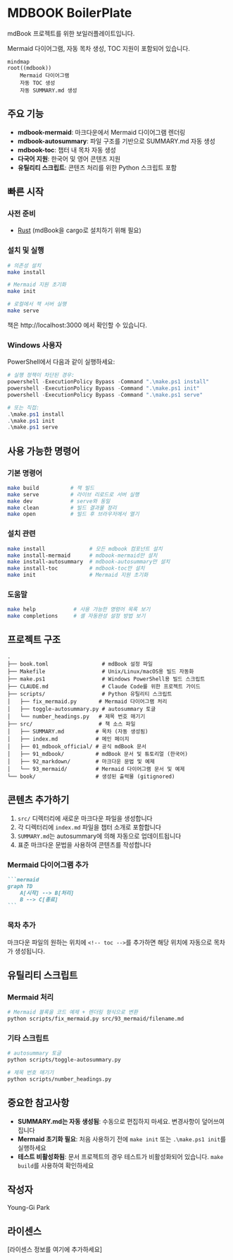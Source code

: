 # MDBOOK BoilerPlate

mdBook 프로젝트를 위한 보일러플레이트입니다.

Mermaid 다이어그램, 자동 목차 생성, TOC 지원이 포함되어 있습니다.

```mermaid
mindmap
root((mdbook))
    Mermaid 다이어그램
    자동 TOC 생성
    자동 SUMMARY.md 생성

```

## 주요 기능

- **mdbook-mermaid**: 마크다운에서 Mermaid 다이어그램 렌더링
- **mdbook-autosummary**: 파일 구조를 기반으로 SUMMARY.md 자동 생성
- **mdbook-toc**: 챕터 내 목차 자동 생성
- **다국어 지원**: 한국어 및 영어 콘텐츠 지원
- **유틸리티 스크립트**: 콘텐츠 처리를 위한 Python 스크립트 포함

## 빠른 시작

### 사전 준비

- [Rust](https://www.rust-lang.org/tools/install) (mdBook을 cargo로 설치하기 위해 필요)

### 설치 및 실행

```bash
# 의존성 설치
make install

# Mermaid 지원 초기화
make init

# 로컬에서 책 서버 실행
make serve
```

책은 http://localhost:3000 에서 확인할 수 있습니다.

### Windows 사용자

PowerShell에서 다음과 같이 실행하세요:

```powershell
# 실행 정책이 차단된 경우:
powershell -ExecutionPolicy Bypass -Command ".\make.ps1 install"
powershell -ExecutionPolicy Bypass -Command ".\make.ps1 init"
powershell -ExecutionPolicy Bypass -Command ".\make.ps1 serve"

# 또는 직접:
.\make.ps1 install
.\make.ps1 init
.\make.ps1 serve
```

## 사용 가능한 명령어

### 기본 명령어

```bash
make build          # 책 빌드
make serve          # 라이브 리로드로 서버 실행
make dev            # serve와 동일
make clean          # 빌드 결과물 정리
make open           # 빌드 후 브라우저에서 열기
```

### 설치 관련

```bash
make install              # 모든 mdbook 컴포넌트 설치
make install-mermaid      # mdbook-mermaid만 설치
make install-autosummary  # mdbook-autosummary만 설치
make install-toc          # mdbook-toc만 설치
make init                 # Mermaid 지원 초기화
```

### 도움말

```bash
make help            # 사용 가능한 명령어 목록 보기
make completions     # 셸 자동완성 설정 방법 보기
```

## 프로젝트 구조

```
.
├── book.toml                 # mdBook 설정 파일
├── Makefile                  # Unix/Linux/macOS용 빌드 자동화
├── make.ps1                  # Windows PowerShell용 빌드 스크립트
├── CLAUDE.md                 # Claude Code를 위한 프로젝트 가이드
├── scripts/                  # Python 유틸리티 스크립트
│   ├── fix_mermaid.py       # Mermaid 다이어그램 처리
│   ├── toggle-autosummary.py # autosummary 토글
│   └── number_headings.py   # 제목 번호 매기기
├── src/                     # 책 소스 파일
│   ├── SUMMARY.md          # 목차 (자동 생성됨)
│   ├── index.md            # 메인 페이지
│   ├── 01_mdbook_official/ # 공식 mdBook 문서
│   ├── 91_mdbook/          # mdBook 문서 및 튜토리얼 (한국어)
│   ├── 92_markdown/        # 마크다운 문법 및 예제
│   └── 93_mermaid/         # Mermaid 다이어그램 문서 및 예제
└── book/                   # 생성된 출력물 (gitignored)
```

## 콘텐츠 추가하기

1. `src/` 디렉터리에 새로운 마크다운 파일을 생성합니다
2. 각 디렉터리에 `index.md` 파일을 챕터 소개로 포함합니다
3. `SUMMARY.md`는 autosummary에 의해 자동으로 업데이트됩니다
4. 표준 마크다운 문법을 사용하여 콘텐츠를 작성합니다

### Mermaid 다이어그램 추가

````markdown
```mermaid
graph TD
    A[시작] --> B[처리]
    B --> C[종료]
```
````

### 목차 추가

마크다운 파일의 원하는 위치에 `<!-- toc -->`를 추가하면 해당 위치에 자동으로 목차가 생성됩니다.

## 유틸리티 스크립트

### Mermaid 처리

```bash
# Mermaid 블록을 코드 예제 + 렌더링 형식으로 변환
python scripts/fix_mermaid.py src/93_mermaid/filename.md
```

### 기타 스크립트

```bash
# autosummary 토글
python scripts/toggle-autosummary.py

# 제목 번호 매기기
python scripts/number_headings.py
```

## 중요한 참고사항

- **SUMMARY.md는 자동 생성됨**: 수동으로 편집하지 마세요. 변경사항이 덮어쓰여집니다
- **Mermaid 초기화 필요**: 처음 사용하기 전에 `make init` 또는 `.\make.ps1 init`를 실행하세요
- **테스트 비활성화됨**: 문서 프로젝트의 경우 테스트가 비활성화되어 있습니다. `make build`를 사용하여 확인하세요

## 작성자

Young-Gi Park

## 라이센스

[라이센스 정보를 여기에 추가하세요]
